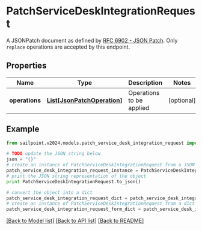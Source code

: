 # PatchServiceDeskIntegrationRequest

A JSONPatch document as defined by [RFC 6902 - JSON Patch](https://tools.ietf.org/html/rfc6902).  Only `replace` operations are accepted by this endpoint.

## Properties

Name | Type | Description | Notes
------------ | ------------- | ------------- | -------------
**operations** | [**List[JsonPatchOperation]**](JsonPatchOperation.md) | Operations to be applied | [optional] 

## Example

```python
from sailpoint.v2024.models.patch_service_desk_integration_request import PatchServiceDeskIntegrationRequest

# TODO update the JSON string below
json = "{}"
# create an instance of PatchServiceDeskIntegrationRequest from a JSON string
patch_service_desk_integration_request_instance = PatchServiceDeskIntegrationRequest.from_json(json)
# print the JSON string representation of the object
print PatchServiceDeskIntegrationRequest.to_json()

# convert the object into a dict
patch_service_desk_integration_request_dict = patch_service_desk_integration_request_instance.to_dict()
# create an instance of PatchServiceDeskIntegrationRequest from a dict
patch_service_desk_integration_request_form_dict = patch_service_desk_integration_request.from_dict(patch_service_desk_integration_request_dict)
```
[[Back to Model list]](../README.md#documentation-for-models) [[Back to API list]](../README.md#documentation-for-api-endpoints) [[Back to README]](../README.md)


